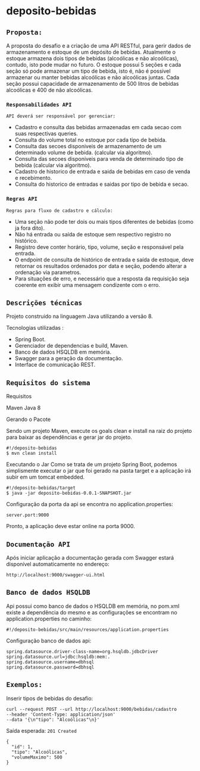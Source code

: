 # deposito-bebidas

## `Proposta:`

A proposta do desafio e a criação de uma API RESTful, para gerir dados de armazenamento e estoque de um depósito de bebidas. Atualmente o estoque armazena dois tipos de bebidas (alcoólicas e não alcoólicas), contudo, isto pode mudar no futuro.
O estoque possui 5 seções e cada seção só pode armazenar um tipo de bebida, isto é, não é possivel armazenar ou manter bebidas alcoólicas e não alcoólicas juntas.
Cada seção possui capacidade de armazenamento de 500 litros de bebidas alcoólicas e 400 de não alcoólicas.

### `Responsabilidades API`

`API deverá ser responsável por gerenciar:`

- Cadastro e consulta das bebidas armazenadas em cada secao com suas respectivas queries.
- Consulta do volume total no estoque por cada tipo de bebida.
- Consulta das secoes disponiveis de armazenamento de um determinado volume de bebida. (calcular via algoritmo).
- Consulta das secoes disponiveis para venda de determinado tipo de bebida (calcular via algoritmo).
- Cadastro de historico de entrada e saida de bebidas em caso de venda e recebimento.
- Consulta do historico de entradas e saidas por tipo de bebida e secao.

### `Regras API` 

`Regras para fluxo de cadastro e cálculo:`

- Uma seção não pode ter dois ou mais tipos diferentes de bebidas (como ja fora dito).
- Não há entrada ou saída de estoque sem respectivo registro no histórico.
- Registro deve conter horário, tipo, volume, seção e responsável pela entrada.
- O endpoint de consulta de histórico de entrada e saída de estoque, deve retornar os resultados ordenados por data e seção, podendo alterar a ordenação via parametros.
- Para situações de erro, e necessário que a resposta da requisição seja coerente em exibir uma mensagem condizente com o erro.
    
## `Descrições técnicas`

Projeto construido na linguagem Java utilizando a versão 8. 

Tecnologias utilizadas :

 - Spring Boot.
 - Gerenciador de dependencias e build, Maven.
 - Banco de dados HSQLDB em memória.
 - Swagger para a geração da documentação. 
 - Interface de comunicação REST.

## `Requisitos do sistema`

Requisitos

Maven
Java 8

Gerando o Pacote

Sendo um projeto Maven, execute os goals clean e install na raiz do projeto para baixar as dependências e gerar jar do projeto.

    #!/deposito-bebidas
    $ mvn clean install

Executando o Jar
Como se trata de um projeto Spring Boot, podemos simplismente executar o jar que foi gerado na pasta target e a 
aplicação irá subir em um tomcat embedded.

    #!/deposito-bebidas/target
    $ java -jar deposito-bebidas-0.0.1-SNAPSHOT.jar

Configuração da porta da api se encontra no application.properties:
		
	server.port:9000
		
Pronto, a aplicação deve estar online na porta 9000.

## `Documentação API`

Após iniciar aplicação a documentação gerada com Swagger estará disponível automaticamente no endereço:

	http://localhost:9000/swagger-ui.html

## 	`Banco de dados HSQLDB`

Api possui como banco de dados o HSQLDB em memória, no pom.xml existe a dependência do mesmo e as configurações se encontram no application.properties no caminho:

	#!/deposito-bebidas/src/main/resources/application.properties

Configuração banco de dados api:
	
	spring.datasource.driver-class-name=org.hsqldb.jdbcDriver
	spring.datasource.url=jdbc:hsqldb:mem:.
	spring.datasource.username=dbhsql
	spring.datasource.password=dbhsql
	
## `Exemplos:`

Inserir tipos de bebidas do desafio:

	curl --request POST	--url http://localhost:9000/bebidas/cadastro
	--header 'Content-Type: application/json' 
	--data '{\n"tipo": "Alcoólicas"\n}'
    
Saída esperada: `201 Created`
	
	{
	  "id": 1,
	  "tipo": "Alcoólicas",
	  "volumeMaximo": 500
	}
